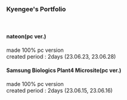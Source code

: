 <h3>Kyengee's Portfolio</h3>

<br>

<h4>nateon(pc ver.)</h4>
made 100%  pc version <br>
created period : 2days (23.06.23, 23.06.28)

<br>

<h4>Samsung Biologics Plant4 Microsite(pc ver.)</h4>
made 100% pc version <br>
created period : 2days (23.06.15, 23.06.16)

<br>


<br>


<br>

